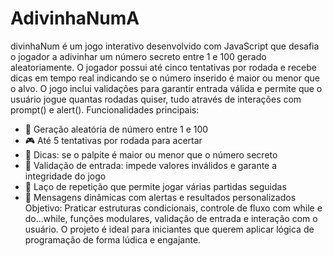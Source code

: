 # AdivinhaNumA
divinhaNum é um jogo interativo desenvolvido com JavaScript que desafia o jogador a adivinhar um número secreto entre 1 e 100 gerado aleatoriamente. O jogador possui até cinco tentativas por rodada e recebe dicas em tempo real indicando se o número inserido é maior ou menor que o alvo. O jogo inclui validações para garantir entrada válida e permite que o usuário jogue quantas rodadas quiser, tudo através de interações com prompt() e alert().
Funcionalidades principais:
- 🔢 Geração aleatória de número entre 1 e 100
- 🎮 Até 5 tentativas por rodada para acertar
- 📌 Dicas: se o palpite é maior ou menor que o número secreto
- 🚫 Validação de entrada: impede valores inválidos e garante a integridade do jogo
- 🔁 Laço de repetição que permite jogar várias partidas seguidas
- 💬 Mensagens dinâmicas com alertas e resultados personalizados
Objetivo:
Praticar estruturas condicionais, controle de fluxo com while e do...while, funções modulares, validação de entrada e interação com o usuário. O projeto é ideal para iniciantes que querem aplicar lógica de programação de forma lúdica e engajante.
